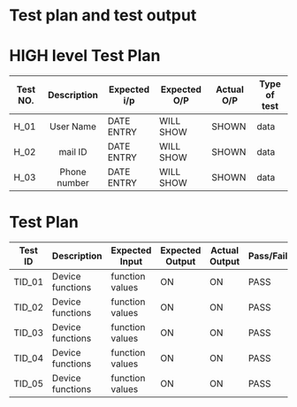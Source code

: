 # Test plan and test output

# HIGH level Test Plan

| Test NO.   |       Description     |  Expected i/p  |  Expected O/P | Actual O/P | Type of test |
|--------------------|:-------------:|-----------------|---------------|------------|------------|
| H_01  |      User Name      |  DATE ENTRY  |  WILL SHOW | SHOWN | data |
| H_02  |     mail ID    |  DATE ENTRY  |  WILL SHOW | SHOWN | data |
| H_03  |      Phone number   |   DATE ENTRY  |  WILL SHOW | SHOWN| data|


# Test Plan

|  Test ID | Description  | Expected Input  | Expected Output  | Actual Output  | Pass/Fail |
|---|---|---|---|---|---|
| TID_01  | Device functions  | function values| ON  |ON| PASS  |
| TID_02  | Device functions  | function values| ON  |ON| PASS  |
| TID_03  | Device functions  | function values| ON  |ON| PASS  |
| TID_04  | Device functions  | function values| ON  |ON| PASS  |
| TID_05 | Device functions  | function values| ON  |ON| PASS  |
